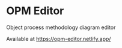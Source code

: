 # OPM Editor
Object process methodology diagram editor 

Available at https://opm-editor.netlify.app/
